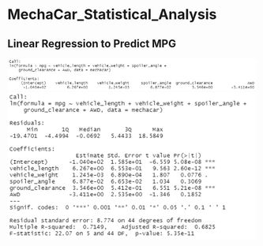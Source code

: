 # MechaCar_Statistical_Analysis

## Linear Regression to Predict MPG
![Image](Resources\Images\Linear_Regression_Predict_MPG_1.PNG)
![Image2](Resources\Images\Linear_Regression_Predict_MPG_2.PNG)